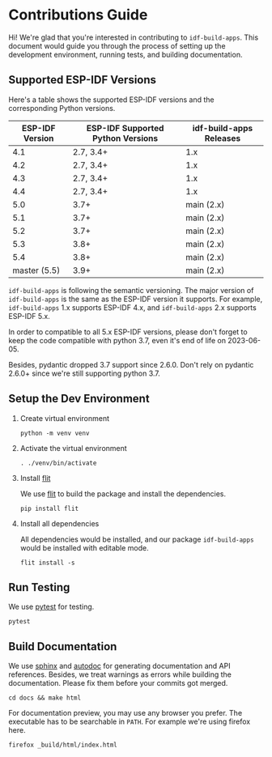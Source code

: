 # Contributions Guide

Hi! We're glad that you're interested in contributing to `idf-build-apps`. This document would guide you through the process of setting up the development environment, running tests, and building documentation.

## Supported ESP-IDF Versions

Here's a table shows the supported ESP-IDF versions and the corresponding Python versions.

| ESP-IDF Version | ESP-IDF Supported Python Versions | idf-build-apps Releases |
|-----------------|-----------------------------------|-------------------------|
| 4.1             | 2.7, 3.4+                         | 1.x                     |
| 4.2             | 2.7, 3.4+                         | 1.x                     |
| 4.3             | 2.7, 3.4+                         | 1.x                     |
| 4.4             | 2.7, 3.4+                         | 1.x                     |
| 5.0             | 3.7+                              | main (2.x)              |
| 5.1             | 3.7+                              | main (2.x)              |
| 5.2             | 3.7+                              | main (2.x)              |
| 5.3             | 3.8+                              | main (2.x)              |
| 5.4             | 3.8+                              | main (2.x)              |
| master (5.5)    | 3.9+                              | main (2.x)              |

`idf-build-apps` is following the semantic versioning. The major version of `idf-build-apps` is the same as the ESP-IDF version it supports. For example, `idf-build-apps` 1.x supports ESP-IDF 4.x, and `idf-build-apps` 2.x supports ESP-IDF 5.x.

In order to compatible to all 5.x ESP-IDF versions, please don't forget to keep the code compatible with python 3.7, even it's end of life on 2023-06-05.

Besides, pydantic dropped 3.7 support since 2.6.0. Don't rely on pydantic 2.6.0+ since we're still supporting python 3.7.

## Setup the Dev Environment

1. Create virtual environment

    ```shell
    python -m venv venv
    ```

2. Activate the virtual environment

    ```shell
    . ./venv/bin/activate
    ```

3. Install [flit][flit]

    We use [flit][flit] to build the package and install the dependencies.

    ```shell
    pip install flit
    ```

4. Install all dependencies

    All dependencies would be installed, and our package `idf-build-apps` would be installed with editable mode.

    ```shell
    flit install -s
    ```

## Run Testing

We use [pytest][pytest] for testing.

```shell
pytest
```

## Build Documentation

We use [sphinx][sphinx] and [autodoc][autodoc] for generating documentation and API references. Besides, we treat warnings as errors while building the documentation. Please fix them before your commits got merged.

```shell
cd docs && make html
```

For documentation preview, you may use any browser you prefer. The executable has to be searchable in `PATH`. For example we're using firefox here.

```shell
firefox _build/html/index.html
```

[flit]: https://flit.pypa.io/en/stable/index.html
[pytest]: https://docs.pytest.org/en/stable/contents.html
[sphinx]: https://www.sphinx-doc.org/en/master/
[autodoc]: https://www.sphinx-doc.org/en/master/usage/quickstart.html#autodoc
